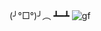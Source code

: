 (╯°□°)╯︵ ┻━┻
![gf](https://github.com/user-attachments/assets/8662d5ca-b34a-4efe-932e-7c5c237fbd4d)
